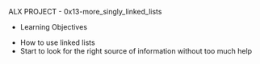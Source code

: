 ALX PROJECT - 0x13-more_singly_linked_lists

* Learning Objectives
- How to use linked lists
- Start to look for the right source of information without too much help
